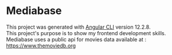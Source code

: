 # Mediabase

This project was generated with [Angular CLI](https://github.com/angular/angular-cli) version 12.2.8.  
This project's purpose is to show my frontend development skills.  
Mediabase uses a public api for movies data available at : https://www.themoviedb.org

